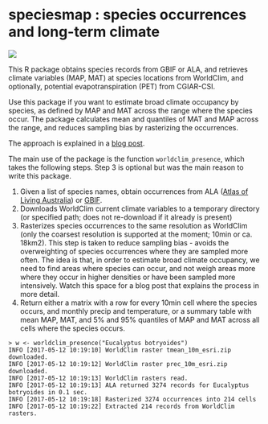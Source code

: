 # speciesmap : species occurrences and long-term climate

[![](http://www.r-pkg.org/badges/version/speciesmap)]()

This R package obtains species records from GBIF or ALA, and retrieves climate variables (MAP, MAT) at species locations from WorldClim, and optionally, potential evapotranspiration (PET) from CGIAR-CSI.

Use this package if you want to estimate broad climate occupancy by species, as defined by MAP and MAT across the range where the species occur. The package calculates mean and quantiles of MAT and MAP across the range, and reduces sampling bias by rasterizing the occurrences.

The approach is explained in a [blog post](http://www.remkoduursma.com/blog/2017/05/12/calculating-species-climate-envelopes-in-r/).

The main use of the package is the function `worldclim_presence`, which takes the following steps. Step 3 is optional but was the main reason to write this package.

1. Given a list of species names, obtain occurrences from ALA ([Atlas of Living Australia](ala.org.au)) or [GBIF](http://www.gbif.org/).
2. Downloads WorldClim current climate variables to a temporary directory (or specified path; does not re-download if it already is present)
3. Rasterizes species occurrences to the same resolution as WorldClim (only the coarsest resolution is supported at the moment; 10min or ca. 18km2). This step is taken to reduce sampling bias - avoids the overweighting of species occurrences where they are sampled more often. The idea is that, in order to estimate broad climate occupancy, we need to find areas where species can occur, and not weigh areas more where they occur in higher densities or have been sampled more intensively. Watch this space for a blog post that explains the process in more detail.
4. Return either a matrix with a row for every 10min cell where the species occurs, and monthly precip and temperature, or a summary table with mean MAP, MAT, and 5% and 95% quantiles of MAP and MAT across all cells where the species occurs.


```
> w <- worldclim_presence("Eucalyptus botryoides")
INFO [2017-05-12 10:19:10] WorldClim raster tmean_10m_esri.zip downloaded.
INFO [2017-05-12 10:19:12] WorldClim raster prec_10m_esri.zip downloaded.
INFO [2017-05-12 10:19:13] WorldClim rasters read.
INFO [2017-05-12 10:19:13] ALA returned 3274 records for Eucalyptus botryoides in 0.1 sec.
INFO [2017-05-12 10:19:18] Rasterized 3274 occurrences into 214 cells
INFO [2017-05-12 10:19:22] Extracted 214 records from WorldClim rasters.
```
